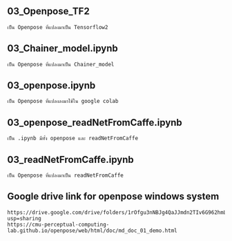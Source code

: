##	03_Openpose_TF2
	เป็น Openpose ที่แปลงมาเป็น Tensorflow2
##	03_Chainer_model.ipynb
	เป็น Openpose ที่แปลงมาเป็น Chainer_model
##	03_openpose.ipynb
	เป็น Openpose ที่แปลงลงมาใช้ใน google colab
##	03_openpose_readNetFromCaffe.ipynb
	เป็น .ipynb มีทั้ง openpose และ readNetFromCaffe
##	03_readNetFromCaffe.ipynb
	เป็น Openpose ที่แปลงมาเป็น readNetFromCaffe


##	Google drive link for openpose windows system
	https://drive.google.com/drive/folders/1rOfgu3nNBJg4QaJJmdn2TIv6G962hmLC?usp=sharing
	https://cmu-perceptual-computing-lab.github.io/openpose/web/html/doc/md_doc_01_demo.html
